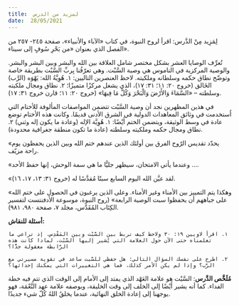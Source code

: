 ```yaml
---
title:  لمزيد من الدرس
date:  28/05/2021
---
```


لِمَزِيد مِنْ الدَّرس: اقرأ لروح النبوة، في كتاب «الآباء والأنبياء»، صفحة ٢٤٥- ٢٥٧ من الفصل الذي بعنوان «من بَحْرِ سُوفٍ إلى سيناء».

تُعرِّف الوصايا العشر بشكل مختصر شامل العلاقة بين الله والبشر وبين البشر والبشر. والوصية المركزية في الناموس هي وصية السَّبْت. وهي تعرّفُنا بِربِّ السَّبْت بطريقة خاصة وتوضّح نطاق حكمه وسلطانه وملكيته. لاحظ العنصرين التاليين:  ١. هُوِيَّةُ الله: يَهْوَه (الرَّب) الخَالق (خروج ٢٠: ١١؛ ٣١: ١٧)، الذي يشغل مركزًا متميزًا؛  ٢. نطاق ومجال ملكيته وسلطته – «السَّمَاءَ وَالأَرْضَ وَالْبَحْرَ وَكُلَّ مَا فِيهَا» (خروج ٢٠: ١١؛ قارن خروج ٣١: ١٧).

في هذين المظهرين نجد أن وصية السَّبْت تتضمن المواصفات المألوفة للأختام التي اُستخدمت في وثائق المعاهدات الدولية في الشرق الأدنى قديمًا. وكانت هذه الأختام توضع عادة في وسط الوثيقة، ويتضمن الختم أَيْضًا:  ١. هُوِيَّة الإله (وعادة ما يكون إله وثني)  ٢. نطاق ومجال حكمه وملكيته وسلطته (عادة ما تكون منطقة جغرافية محدودة).

«يحدّد تقديس الرّوح الفرق بين أولئك الذين عندهم ختم الله وبين الذين يحفظون يوم راحة مزيّف.

«وعندما يأتي الامتحان، سيظهر جليًّا ما هي سمة الوحش، إنها حفظ الأحد ....

«لقد عيَّن الله اليوم السابع سبتًا مُقدَّسًا له (خروج ٣١: ١٣، ١٧، ١٦).

«وهكذا يتم التمييز بين الأمناء وغير الأمناء. وعلى الذين يرغبون في الحصول على ختم الله على جباههم أن يحفظوا سبت الوصية الرابعة» (روح النبوة، موسوعة الأدفنتست لتفسير الكِتَاب المُقَدَّس، مجلد ٧، صفحة ٩٨٠، ٩٨١).

**أسئلة للنقاش:**

`١. اقرأ لاويين ١٩: ٣٠ ولاحظ كيف تربط بين السَّبْت وبين المَقْدِس. إذ تراعي ما تعلمناه حتى الآن حول العلامة التي يُشير إليها السَّبْت، لماذا كانت هذه الرَّابطة معقولة جدًّا؟`

`٢. اطرح على نفسك السؤال التالي: هل حفظي للسَّبت ساعد في تقوية مسيرتي مع الرَّب؟ وإذا لم يكن الأمر كذلك، فما هي التغييرات التي يمكنك إحداثها؟`

**مُلَخَّص الدَّرس**: السَّبْت هو علامة العَهْد الذي يمتد إلى الأمام إلى الوقت الذي تتم فيه خطة الفداء. كما أنه يشير أَيْضًا إلى الخلف إلى وقت الخليقة، وبوصفه علامة عهد النَّعْمَة، فهو يوجهنا إلى إعادة الخلق النهائية، عندما يخلقُ اللهُ كُلّ شيء جديدًا.